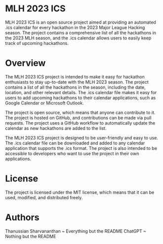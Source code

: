 # MLH 2023 ICS
MLH 2023 ICS is an open source project aimed at providing an automated .ics calendar for every hackathon in the 2023 Major League Hacking season. The project contains a comprehensive list of all the hackathons in the 2023 MLH season, and the .ics calendar allows users to easily keep track of upcoming hackathons.

# Overview
The MLH 2023 ICS project is intended to make it easy for hackathon enthusiasts to stay up-to-date with the MLH 2023 season. The project contains a list of all the hackathons in the season, including the date, location, and other relevant details. The .ics calendar file makes it easy for users to add upcoming hackathons to their calendar applications, such as Google Calendar or Microsoft Outlook.

The project is open source, which means that anyone can contribute to it. The project is hosted on GitHub, and contributions can be made via pull requests. The project uses a GitHub workflow to automatically update the calendar as new hackathons are added to the list.

The MLH 2023 ICS project is designed to be user-friendly and easy to use. The .ics calendar file can be downloaded and added to any calendar application that supports the .ics format. The project is also intended to be accessible to developers who want to use the project in their own applications.

# License
The project is licensed under the MIT license, which means that it can be used, modified, and distributed freely.

# Authors
Thanussian Sharvananthan ~ Everything but the README
ChatGPT ~ Nothing but the README